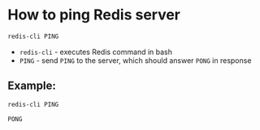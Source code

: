 # How to ping Redis server

```bash
redis-cli PING
```

- `redis-cli` - executes Redis command in bash
- `PING` - send `PING` to the server, which should answer `PONG` in response

## Example: 
```bash
redis-cli PING
```
```
PONG
```

